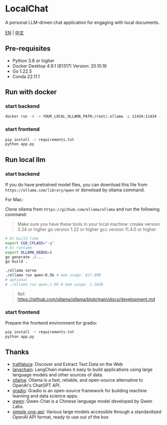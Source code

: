 # LocalChat
A personal LLM-driven chat application for engaging with local documents.

[EN](README.md) | [中文](README_ZH.md)

## Pre-requisites

- Python 3.8 or higher
- Docker Desktop 4.9.1 (81317) Version: 20.10.16
- Go 1.22.5
- Conda 22.11.1

## Run with docker

### start backend

```bash
docker run -d -v YOUR_LOCAL_OLLAMA_PATH:/root/.ollama -p 11434:11434 --name ollama ollama/ollama
```

### start frontend

```bash
pip install -r requirements.txt
python app.py
```

## Run local llm

### start backend

If you do have pretrained model files, you can download this file from `https://ollama.com/library/qwen` or donwload by ollama command.


For Mac:

Clone ollama from `https://github.com/ollama/ollama` and run the following command:

> Make sure you have these tools in your local machine:
> cmake version 3.24 or higher
> go version 1.22 or higher
> gcc version 11.4.0 or higher

```bash
# At build time
export CGO_CFLAGS="-g"
# At runtime
export OLLAMA_DEBUG=1
go generate ./...
go build .

./ollama serve
./ollama run qwen:0.5b # mem usage: 827.8MB
# optional
# ./ollama run qwen:1.8b # mem usage: 1.56GB
```

> Ref: https://github.com/ollama/ollama/blob/main/docs/development.md

### start frontend

Prepare the frontend environment for gradio:

```bash
pip install -r requirements.txt
python app.py
```

## Thanks

- [trafilatura](https://github.com/adbar/trafilatura): Discover and Extract Text Data on the Web
- [langchain](https://github.com/langchain-ai/langchain): LangChain makes it easy to build applications using large language models and other sources of data.
- [ollama](https://github.com/jmorganca/ollama): Ollama is a fast, reliable, and open-source alternative to OpenAI's ChatGPT API.
- [gradio](https://github.com/gradio-app/gradio): Gradio is an open-source framework for building machine learning and data science apps.
- [qwen](https://github.com/QwenLM/Qwen-Chat): Qwen-Chat is a Chinese language model developed by Qwen Labs.
- [simple-one-api](https://github.com/fruitbars/simple-one-api): Various large models accessible through a standardized OpenAI API format, ready to use out of the box